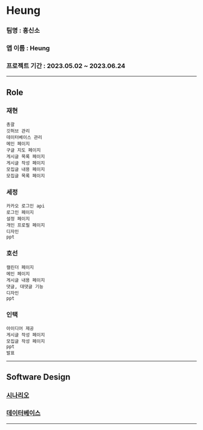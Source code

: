 # Heung

### 팀명 : 흥신소

### 앱 이름 : Heung

### 프로젝트 기간 : 2023.05.02 ~ 2023.06.24

---

## Role

### 재현
```
총괄
깃허브 관리
데이터베이스 관리
메인 페이지
구글 지도 페이지
게시글 목록 페이지
게시글 작성 페이지
모집글 내용 페이지
모집글 목록 페이지
```

### 세정
```
카카오 로그인 api
로그인 페이지
설정 페이지
개인 프로필 페이지
디자인
ppt
```

### 호선
```
캘린더 페이지
메인 페이지
게시글 내용 페이지
댓글, 대댓글 기능
디자인
ppt
```

### 인택
```
아이디어 제공
게시글 작성 페이지
모집글 작성 페이지
ppt
발표
```

---

## Software Design

### [시나리오](https://github.com/jaehyun-0103/Heung/blob/main/Scenario.md)

### [데이터베이스](https://github.com/jaehyun-0103/Heung/blob/main/Database.md)

---

